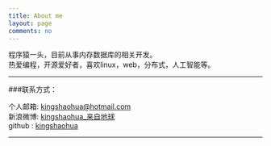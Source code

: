 ```yaml
---
title: About me
layout: page
comments: no
---
```


程序猿一头，目前从事内存数据库的相关开发。  
热爱编程，开源爱好者，喜欢linux，web，分布式，人工智能等。		

----

###联系方式：        

个人邮箱: [kingshaohua@hotmail.com](kingshaohua@hotmail.com)     
新浪微博: [kingshaohua_来自地球](http://www.weibo.com/u/1669858824)  
github : [kingshaohua](https://github.com/kingshaohua)        

----


